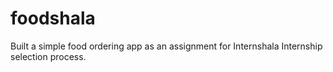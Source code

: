# foodshala
Built a simple food ordering app as an assignment for Internshala Internship selection process. 
